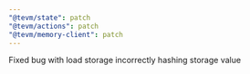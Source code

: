 ```yaml
---
"@tevm/state": patch
"@tevm/actions": patch
"@tevm/memory-client": patch
---
```


Fixed bug with load storage incorrectly hashing storage value
